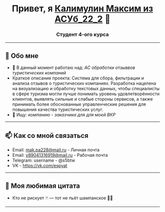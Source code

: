 <!-- Заголовок -->
<h1 align="center">Привет, я <a href="ссылка на твой сайт или профиль">Калимулин Максим из АСУб_22_2</a> 👋</h1>
<h3 align="center">Студент 4-ого курса </h3>

---

## 💼 Обо мне

- 🔭 В данный момент работаю над: *АС обработки отзыввов туристических компаний*
- Краткое описание проекта:
Система для сбора, фильтрации и анализа отзывов о туристических компаниях. Разработка нацелена на визуализацию и обработку текстовых данных, чтобы специалисты в сфере туризма могли лучше понимать уровень удовлетворённости клиентов, выявлять сильные и слабые стороны сервисов, а также принимать более обоснованные управленческие решения для повышения качества туристических услуг.
- 👯 Ищу: *компанию - заказчика для для моей ВКР*

---


## 📫 Как со мной связаться

- Email: mak.pa228@mail.ru - Личная почта
- Email: v89041316919@mail.ru - Рабочая почта
- Telegram: username - @s5btw
- VK - https://vk.com/espyat

---

## 🌟 Моя любимая цитата
- Кто не рискует 🃏 — тот не пьёт шампанское 🥂✨

---

